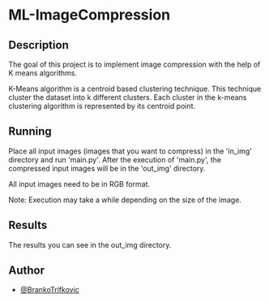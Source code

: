 # ML-ImageCompression

## Description 
The goal of this project is to implement image compression with the help of K means algorithms.

K-Means algorithm is a centroid based clustering technique. This technique cluster the dataset into k different clusters. Each cluster in the k-means clustering algorithm is represented by its centroid point.

## Running
Place all input images (images that you want to compress) in the 'in_img' directory and run 'main.py'. After the execution of 'main.py', the compressed input images will be in the 'out_img' directory. 

All input images need to be in RGB format.

Note: Execution may take a while depending on the size of the image.

## Results

The results you can see in the out_img directory.

## Author

- [@BrankoTrifkovic](https://www.linkedin.com/in/branko-trifkovic/)


